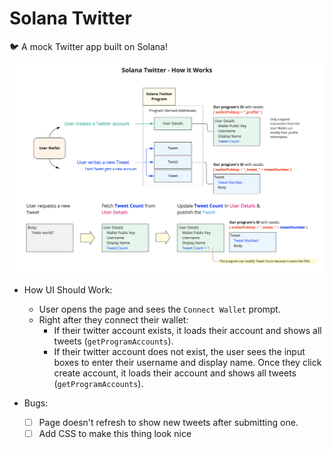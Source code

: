 # Solana Twitter

  :bird:    A mock Twitter app built on Solana!   

![](solana_twitter.jpg)

* How UI Should Work:
  * User opens the page and sees the `Connect Wallet` prompt.
  * Right after they connect their wallet:
    * If their twitter account exists, it loads their account and shows all tweets (`getProgramAccounts`).
    * If their twitter account does not exist, the user sees the input boxes to enter their username and display name. Once they click create account, it loads their account and shows all tweets (`getProgramAccounts`).

* Bugs:
  * [ ] Page doesn't refresh to show new tweets after submitting one.
  * [ ] Add CSS to make this thing look nice